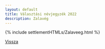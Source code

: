 ```yaml
---
layout: default
title: Választási névjegyzék 2022
description: Zalavég
---
```


{% include settlementHTMLs/Zalaveeg.html %}

[Vissza](./)